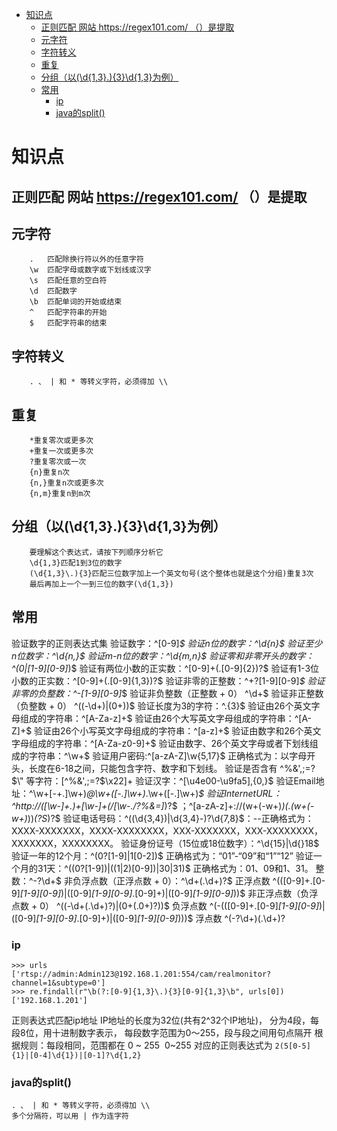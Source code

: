 ﻿<!-- TOC -->

- [知识点](#知识点)
    - [正则匹配  网站     https://regex101.com/    （）是提取](#正则匹配--网站-----httpsregex101com----是提取)
    - [元字符](#元字符)
    - [字符转义](#字符转义)
    - [重复](#重复)
    - [分组（以(\d{1,3}\.){3}\d{1,3}为例）](#分组以\d13\3\d13为例)
    - [常用](#常用)
        - [ip](#ip)
        - [java的split()](#java的split)

<!-- /TOC -->

# 知识点

## 正则匹配  网站     https://regex101.com/    （）是提取

## 元字符
		.	匹配除换行符以外的任意字符
		\w	匹配字母或数字或下划线或汉字
		\s	匹配任意的空白符
		\d	匹配数字
		\b	匹配单词的开始或结束
		^	匹配字符串的开始
		$	匹配字符串的结束

## 字符转义
		. 、 | 和 * 等转义字符，必须得加 \\

## 重复
		*重复零次或更多次
		+重复一次或更多次
		?重复零次或一次
		{n}重复n次
		{n,}重复n次或更多次
		{n,m}重复n到m次

## 分组（以(\d{1,3}\.){3}\d{1,3}为例）
		要理解这个表达式，请按下列顺序分析它
		\d{1,3}匹配1到3位的数字
		(\d{1,3}\.){3}匹配三位数字加上一个英文句号(这个整体也就是这个分组)重复3次
		最后再加上一个一到三位的数字(\d{1,3})

## 常用
验证数字的正则表达式集
验证数字：^[0-9]*$
验证n位的数字：^\d{n}$
验证至少n位数字：^\d{n,}$
验证m-n位的数字：^\d{m,n}$
验证零和非零开头的数字：^(0|[1-9][0-9]*)$
验证有两位小数的正实数：^[0-9]+(.[0-9]{2})?$
验证有1-3位小数的正实数：^[0-9]+(.[0-9]{1,3})?$
验证非零的正整数：^\+?[1-9][0-9]*$
验证非零的负整数：^\-[1-9][0-9]*$
验证非负整数（正整数 + 0） ^\d+$
验证非正整数（负整数 + 0） ^((-\d+)|(0+))$
验证长度为3的字符：^.{3}$
验证由26个英文字母组成的字符串：^[A-Za-z]+$
验证由26个大写英文字母组成的字符串：^[A-Z]+$
验证由26个小写英文字母组成的字符串：^[a-z]+$
验证由数字和26个英文字母组成的字符串：^[A-Za-z0-9]+$
验证由数字、26个英文字母或者下划线组成的字符串：^\w+$
验证用户密码:^[a-zA-Z]\w{5,17}$ 正确格式为：以字母开头，长度在6-18之间，只能包含字符、数字和下划线。
验证是否含有 ^%&',;=?$\" 等字符：[^%&',;=?$\x22]+
验证汉字：^[\u4e00-\u9fa5],{0,}$
验证Email地址：^\w+[-+.]\w+)*@\w+([-.]\w+)*\.\w+([-.]\w+)*$
验证InternetURL：^http://([\w-]+\.)+[\w-]+(/[\w-./?%&=]*)?$ ；^[a-zA-z]+://(w+(-w+)*)(.(w+(-w+)*))*(?S*)?$
验证电话号码：^(\(\d{3,4}\)|\d{3,4}-)?\d{7,8}$：--正确格式为：XXXX-XXXXXXX，XXXX-XXXXXXXX，XXX-XXXXXXX，XXX-XXXXXXXX，XXXXXXX，XXXXXXXX。
验证身份证号（15位或18位数字）：^\d{15}|\d{}18$
验证一年的12个月：^(0?[1-9]|1[0-2])$ 正确格式为：“01”-“09”和“1”“12”
验证一个月的31天：^((0?[1-9])|((1|2)[0-9])|30|31)$ 正确格式为：01、09和1、31。
整数：^-?\d+$
非负浮点数（正浮点数 + 0）：^\d+(\.\d+)?$
正浮点数 ^(([0-9]+\.[0-9]*[1-9][0-9]*)|([0-9]*[1-9][0-9]*\.[0-9]+)|([0-9]*[1-9][0-9]*))$
非正浮点数（负浮点数 + 0） ^((-\d+(\.\d+)?)|(0+(\.0+)?))$
负浮点数 ^(-(([0-9]+\.[0-9]*[1-9][0-9]*)|([0-9]*[1-9][0-9]*\.[0-9]+)|([0-9]*[1-9][0-9]*)))$
浮点数 ^(-?\d+)(\.\d+)?

### ip
```
>>> urls
['rtsp://admin:Admin123@192.168.1.201:554/cam/realmonitor?channel=1&subtype=0']
>>> re.findall(r"\b(?:[0-9]{1,3}\.){3}[0-9]{1,3}\b", urls[0])
['192.168.1.201']

```
正则表达式匹配ip地址
	IP地址的长度为32位(共有2^32个IP地址)，
分为4段，每段8位，用十进制数字表示，
每段数字范围为0～255，段与段之间用句点隔开
	根据规则：每段相同，范围都在 0 ~ 255
 0~255 对应的正则表达式为
` 2(5[0-5]{1}|[0-4]\d{1})|[0-1]?\d{1,2} `

### java的split()
	. 、 | 和 * 等转义字符，必须得加 \\
	多个分隔符，可以用 | 作为连字符